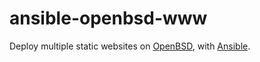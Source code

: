 # ansible-openbsd-www

Deploy multiple static websites on [OpenBSD](https://www.openbsd.org/), with [Ansible](https://www.ansible.com/).

